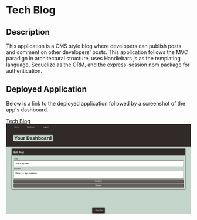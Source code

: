 # Tech Blog

## Description

This application is a CMS style blog where developers can publish posts and comment on other developers' posts. This application follows the MVC paradign in architectural structure, uses Handlebars.js as the templating language, Sequelize as the ORM, and the express-session npm package for authentication.

## Deployed Application

Below is a link to the deployed application followed by a screenshot of the app's dashboard.

[Tech Blog](https://lit-brook-65474.herokuapp.com/)  
![screenshot](./public/images/screenshot.png)
